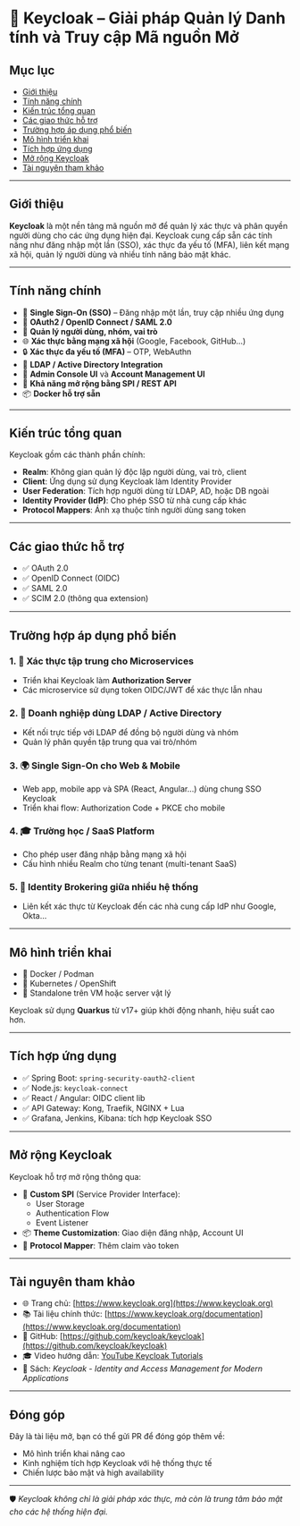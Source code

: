 # 🔐 Keycloak – Giải pháp Quản lý Danh tính và Truy cập Mã nguồn Mở

## Mục lục

- [Giới thiệu](#giới-thiệu)
- [Tính năng chính](#tính-năng-chính)
- [Kiến trúc tổng quan](#kiến-trúc-tổng-quan)
- [Các giao thức hỗ trợ](#các-giao-thức-hỗ-trợ)
- [Trường hợp áp dụng phổ biến](#trường-hợp-áp-dụng-phổ-biến)
- [Mô hình triển khai](#mô-hình-triển-khai)
- [Tích hợp ứng dụng](#tích-hợp-ứng-dụng)
- [Mở rộng Keycloak](#mở-rộng-keycloak)
- [Tài nguyên tham khảo](#tài-nguyên-tham-khảo)

---

## Giới thiệu

**Keycloak** là một nền tảng mã nguồn mở để quản lý xác thực và phân quyền người dùng cho các ứng dụng hiện đại. Keycloak cung cấp sẵn các tính năng như đăng nhập một lần (SSO), xác thực đa yếu tố (MFA), liên kết mạng xã hội, quản lý người dùng và nhiều tính năng bảo mật khác.

---

## Tính năng chính

- 🔐 **Single Sign-On (SSO)** – Đăng nhập một lần, truy cập nhiều ứng dụng
- 🧩 **OAuth2 / OpenID Connect / SAML 2.0**
- 👥 **Quản lý người dùng, nhóm, vai trò**
- 🌐 **Xác thực bằng mạng xã hội** (Google, Facebook, GitHub...)
- 🔒 **Xác thực đa yếu tố (MFA)** – OTP, WebAuthn
- 🏢 **LDAP / Active Directory Integration**
- 🚀 **Admin Console UI** và **Account Management UI**
- 🔄 **Khả năng mở rộng bằng SPI / REST API**
- 📦 **Docker hỗ trợ sẵn**

---

## Kiến trúc tổng quan

Keycloak gồm các thành phần chính:

- **Realm**: Không gian quản lý độc lập người dùng, vai trò, client
- **Client**: Ứng dụng sử dụng Keycloak làm Identity Provider
- **User Federation**: Tích hợp người dùng từ LDAP, AD, hoặc DB ngoài
- **Identity Provider (IdP)**: Cho phép SSO từ nhà cung cấp khác
- **Protocol Mappers**: Ánh xạ thuộc tính người dùng sang token

---

## Các giao thức hỗ trợ

- ✅ OAuth 2.0
- ✅ OpenID Connect (OIDC)
- ✅ SAML 2.0
- ✅ SCIM 2.0 (thông qua extension)

---

## Trường hợp áp dụng phổ biến

### 1. 🔑 Xác thực tập trung cho Microservices
- Triển khai Keycloak làm **Authorization Server**
- Các microservice sử dụng token OIDC/JWT để xác thực lẫn nhau

### 2. 🏢 Doanh nghiệp dùng LDAP / Active Directory
- Kết nối trực tiếp với LDAP để đồng bộ người dùng và nhóm
- Quản lý phân quyền tập trung qua vai trò/nhóm

### 3. 🌍 Single Sign-On cho Web & Mobile
- Web app, mobile app và SPA (React, Angular...) dùng chung SSO Keycloak
- Triển khai flow: Authorization Code + PKCE cho mobile

### 4. 🎓 Trường học / SaaS Platform
- Cho phép user đăng nhập bằng mạng xã hội
- Cấu hình nhiều Realm cho từng tenant (multi-tenant SaaS)

### 5. 🔄 Identity Brokering giữa nhiều hệ thống
- Liên kết xác thực từ Keycloak đến các nhà cung cấp IdP như Google, Okta...

---

## Mô hình triển khai

- 🔹 Docker / Podman
- 🔹 Kubernetes / OpenShift
- 🔹 Standalone trên VM hoặc server vật lý

Keycloak sử dụng **Quarkus** từ v17+ giúp khởi động nhanh, hiệu suất cao hơn.

---

## Tích hợp ứng dụng

- ✅ Spring Boot: `spring-security-oauth2-client`
- ✅ Node.js: `keycloak-connect`
- ✅ React / Angular: OIDC client lib
- ✅ API Gateway: Kong, Traefik, NGINX + Lua
- ✅ Grafana, Jenkins, Kibana: tích hợp Keycloak SSO

---

## Mở rộng Keycloak

Keycloak hỗ trợ mở rộng thông qua:

- 🔧 **Custom SPI** (Service Provider Interface):
  - User Storage
  - Authentication Flow
  - Event Listener
- 📦 **Theme Customization**: Giao diện đăng nhập, Account UI
- 🧪 **Protocol Mapper**: Thêm claim vào token

---

## Tài nguyên tham khảo

- 🌐 Trang chủ: [https://www.keycloak.org](https://www.keycloak.org)
- 📚 Tài liệu chính thức: [https://www.keycloak.org/documentation](https://www.keycloak.org/documentation)
- 🐙 GitHub: [https://github.com/keycloak/keycloak](https://github.com/keycloak/keycloak)
- 🎓 Video hướng dẫn: [YouTube Keycloak Tutorials](https://www.youtube.com/results?search_query=keycloak+tutorial)
- 📘 Sách: *Keycloak - Identity and Access Management for Modern Applications*

---

## Đóng góp

Đây là tài liệu mở, bạn có thể gửi PR để đóng góp thêm về:
- Mô hình triển khai nâng cao
- Kinh nghiệm tích hợp Keycloak với hệ thống thực tế
- Chiến lược bảo mật và high availability

---

🛡️ *Keycloak không chỉ là giải pháp xác thực, mà còn là trung tâm bảo mật cho các hệ thống hiện đại.*
